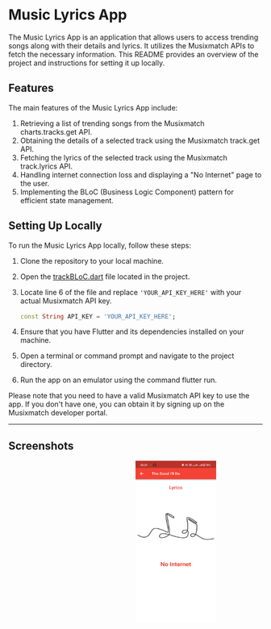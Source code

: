 # Music Lyrics App

The Music Lyrics App is an application that allows users to access trending songs along with their details and lyrics. It utilizes the Musixmatch APIs to fetch the necessary information. This README provides an overview of the project and instructions for setting it up locally.

## Features

The main features of the Music Lyrics App include:

1. Retrieving a list of trending songs from the Musixmatch charts.tracks.get API.
2. Obtaining the details of a selected track using the Musixmatch track.get API.
3. Fetching the lyrics of the selected track using the Musixmatch track.lyrics API.
4. Handling internet connection loss and displaying a "No Internet" page to the user.
5. Implementing the BLoC (Business Logic Component) pattern for efficient state management.

## Setting Up Locally

To run the Music Lyrics App locally, follow these steps:

1. Clone the repository to your local machine.
2. Open the [trackBLoC.dart](./lib/trackBLoC.dart) file located in the project.
3. Locate line 6 of the file and replace `'YOUR_API_KEY_HERE'` with your actual Musixmatch API key.

   ```dart
   const String API_KEY = 'YOUR_API_KEY_HERE';
   ```
5. Ensure that you have Flutter and its dependencies installed on your machine.
6. Open a terminal or command prompt and navigate to the project directory.
7. Run the app on an emulator using the command flutter run.

Please note that you need to have a valid Musixmatch API key to use the app. If you don't have one, you can obtain it by signing up on the Musixmatch developer portal.

---
## Screenshots
<div align='center'>
<img src='./assets/screenshots/home.jpeg' height=320 width=160 style="position: absolute">
<img src='./assets/screenshots/track.jpeg' height=320 width=160 style="position: absolute">
<img src='./assets/screenshots/side.jpeg' height=320 width=160 style="position: absolute">
<img src='./assets/screenshots/about.jpeg' height=320 width=160 style="position: absolute">
<img src='./assets/screenshots/no-internet.jpg' height=320 width=160 style="position: absolute">
</div>
